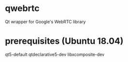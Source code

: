 # qwebrtc
Qt wrapper for Google's WebRTC library

# prerequisites (Ubuntu 18.04)
qt5-default
qtdeclarative5-dev
libxcomposite-dev
